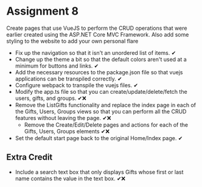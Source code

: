 # Assignment **8**

Create pages that use VueJS to perform the CRUD operations that were earlier created using the ASP.NET Core MVC Framework. Also add some styling
to the website to add your own personal flare

- Fix up the navigation so that it isn't an unordered list of items. ✔
- Change up the theme a bit so that the default colors aren't used at a minimum for buttons and links. ✔
- Add the necessary resources to the package.json file so that vuejs applications can be transpiled correctly. ✔
- Configure webpack to transpile the vuejs files. ✔
- Modify the app.ts file so that you can create/update/delete/fetch the users, gifts, and groups. ✔❌
- Remove the ListGifts functionality and replace the index page in each of the Gifts, Users, Groups views so that you can perform all the CRUD features
  without leaving the page. ✔❌
    - Remove the Create/Edit/Delete pages and actions for each of the Gifts, Users, Groups elements ✔❌
- Set the default start page back to the original Home/Index page. ✔

## Extra Credit

- Include a search text box that only displays Gifts whose first or last name contains the value in the text box. ✔❌
